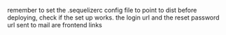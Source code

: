 remember to set the .sequelizerc config file to point to dist before deploying, check if the set up works.
 the login url and the reset password url sent to mail are frontend links